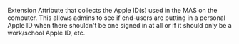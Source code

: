 Extension Attribute that collects the Apple ID(s) used in the MAS on the computer. This allows admins to see if end-users are putting in a personal Apple ID when there shouldn't be one signed in at all or if it should only be a work/school Apple ID, etc.
